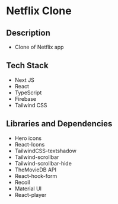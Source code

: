 # Netflix Clone

## Description

- Clone of Netflix app

## Tech Stack

- Next JS
- React
- TypeScript
- Firebase
- Tailwind CSS

## Libraries and Dependencies

- Hero icons
- React-Icons
- TailwindCSS-textshadow
- Tailwind-scrollbar
- Tailwind-scrollbar-hide
- TheMovieDB API
- React-hook-form
- Recoil
- Material UI
- React-player
